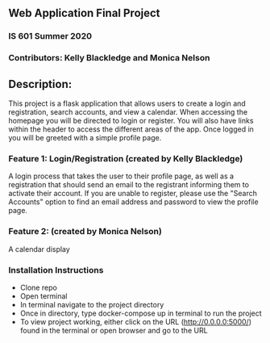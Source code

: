 ## Web Application Final Project
### IS 601 Summer 2020
### Contributors: Kelly Blackledge and Monica Nelson



## Description:
This project is a flask application that allows users to create a login and registration, search accounts, and view a calendar. 
When accessing the homepage you will be directed to login or register.  You will also have links within the header to access the different areas of the app.
Once logged in you will be greeted with a simple profile page.

### Feature 1: Login/Registration (created by Kelly Blackledge)
A login process that takes the user to their profile page, as well as a registration that should send an email to the registrant informing them to activate their account.  If you are unable to register, please use the "Search Accounts" option to find an email address and password to view the profile page.

### Feature 2: (created by Monica Nelson)
A calendar display


### Installation Instructions

+ Clone repo
+ Open terminal
+ In terminal navigate to the project directory 
+ Once in directory, type docker-compose up in terminal to run the project
+ To view project working, either click on the URL (http://0.0.0.0:5000/) found in the terminal or open browser and go to the URL
